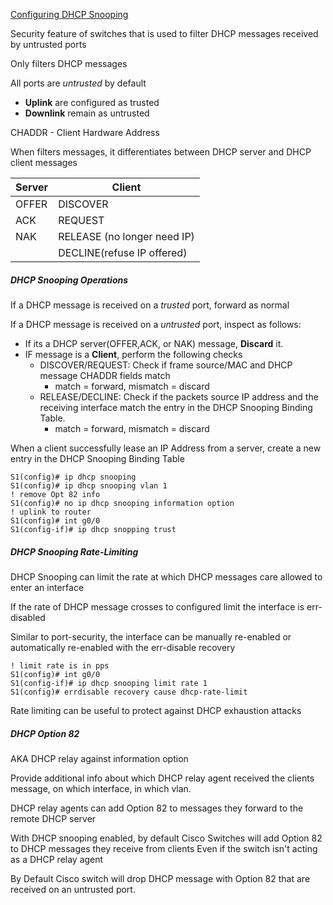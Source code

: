 
[Configuring DHCP Snooping](https://www.cisco.com/c/en/us/td/docs/dcn/nx-os/nexus3548/103x/configuration/security/cisco-nexus-3548-nx-os-security-configuration-guide-103x/m-configuring-dhcp-snooping.pdf)


Security feature of switches that is used to filter DHCP messages received by untrusted ports

Only filters DHCP messages

All ports are *untrusted* by default 

- **Uplink** are configured as trusted
- **Downlink** remain as untrusted

CHADDR - Client Hardware Address

When filters messages, it differentiates between DHCP server and DHCP client messages

| Server | Client                      |
| ------ | --------------------------- |
| OFFER  | DISCOVER                    |
| ACK    | REQUEST                     |
| NAK    | RELEASE (no longer need IP) |
|        | DECLINE(refuse IP offered)  |
##### DHCP Snooping Operations

If a DHCP message is received on a *trusted* port, forward as normal

If a DHCP message is received on a *untrusted* port, inspect as follows:
* If its a DHCP server(OFFER,ACK, or NAK) message, **Discard** it.
* IF message is a **Client**, perform the following checks
	* DISCOVER/REQUEST: Check if frame source/MAC and DHCP message CHADDR fields match
		* match = forward, mismatch = discard
	* RELEASE/DECLINE: Check if the packets source IP address and the receiving interface match the entry in the DHCP Snooping Binding Table.
		* match = forward, mismatch = discard

When a client successfully lease an IP Address from a server, create a new entry in the DHCP Snooping Binding Table

```
S1(config)# ip dhcp snooping
S1(config)# ip dhcp snooping vlan 1
! remove Opt 82 info
S1(config)# no ip dhcp snooping information option
! uplink to router
S1(config)# int g0/0
S1(config-if)# ip dhcp snopping trust 
```

##### DHCP Snooping Rate-Limiting

DHCP Snooping can limit the rate at which DHCP messages care allowed to enter an interface

If the rate of DHCP message crosses to configured limit the interface is err-disabled

Similar to port-security, the interface can be manually re-enabled or automatically re-enabled with the err-disable recovery

```
! limit rate is in pps
S1(config)# int g0/0
S1(config-if)# ip dhcp snooping limit rate 1
S1(config)# errdisable recovery cause dhcp-rate-limit
```

Rate limiting can be useful to protect against DHCP exhaustion attacks

##### DHCP Option 82

AKA DHCP relay against information option

Provide additional info about which DHCP relay agent received the clients message, on which interface, in which vlan.

DHCP relay agents can add Option 82 to messages they forward to the remote DHCP server

With DHCP snooping enabled, by default Cisco Switches will add Option 82 to DHCP messages they receive from clients
	Even if the switch isn't acting as a DHCP relay agent

By Default Cisco switch will drop DHCP message with Option 82 that are received on an untrusted port.



